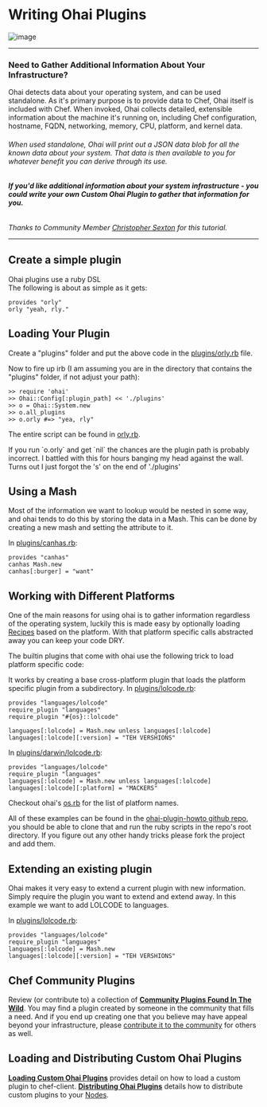 Writing Ohai Plugins
====================

  
![image](../attachments/3178506/20840691.jpg)

* * * * *

### Need to Gather Additional Information About Your Infrastructure?

Ohai detects data about your operating system, and can be used
standalone. As it's primary purpose is to provide data to Chef, Ohai
itself is included with Chef. When invoked, Ohai collects detailed,
extensible information about the machine it's running on, including Chef
configuration, hostname, FQDN, networking, memory, CPU, platform, and
kernel data.

###### When used standalone, Ohai will print out a JSON data blob for all the known data about your system. That data is then available to you for whatever benefit you can derive through its use.

###### **If you'd like additional information about your system infrastructure - you could write your own Custom Ohai Plugin to gather that information for you.**

*Thanks to Community Member [Christopher
Sexton](http://www.codeography.com/) for this tutorial.*

* * * * *

Create a simple plugin
----------------------

Ohai plugins use a ruby DSL  
 The following is about as simple as it gets:

    provides "orly"
    orly "yeah, rly."

Loading Your Plugin
-------------------

Create a "plugins" folder and put the above code in the
[plugins/orly.rb](http://github.com/csexton/ohai-plugin-howto/blob/master/plugins/orly.rb)
file.

Now to fire up irb (I am assuming you are in the directory that contains
the "plugins" folder, if not adjust your path):

    >> require 'ohai'
    >> Ohai::Config[:plugin_path] << './plugins'
    >> o = Ohai::System.new
    >> o.all_plugins
    >> o.orly #=> "yea, rly"

The entire script can be found in
[orly.rb](http://github.com/csexton/ohai-plugin-howto/blob/master/orly.rb).

If you run \`o.orly\` and get \`nil\` the chances are the plugin path is
probably incorrect. I battled with this for hours banging my head
against the wall. Turns out I just forgot the 's' on the end of
'./plugins'

Using a Mash
------------

Most of the information we want to lookup would be nested in some way,
and ohai tends to do this by storing the data in a Mash. This can be
done by creating a new mash and setting the attribute to it.

In
[plugins/canhas.rb](http://github.com/csexton/ohai-plugin-howto/blob/master/plugins/canhaz.rb):

    provides "canhas"
    canhas Mash.new
    canhas[:burger] = "want"

Working with Different Platforms
--------------------------------

One of the main reasons for using ohai is to gather information
regardless of the operating system, luckily this is made easy by
optionally loading [Recipes](Recipes.html "Recipes") based on the
platform. With that platform specific calls abstracted away you can keep
your code DRY.

The builtin plugins that come with ohai use the following trick to load
platform specific code:

It works by creating a base cross-platform plugin that loads the
platform specific plugin from a subdirectory. In
[plugins/lolcode.rb](http://github.com/csexton/ohai-plugin-howto/blob/master/plugins/lolcode.rb):

    provides "languages/lolcode"
    require_plugin "languages"
    require_plugin "#{os}::lolcode"

    languages[:lolcode] = Mash.new unless languages[:lolcode]
    languages[:lolcode][:version] = "TEH VERSHIONS"

In
[plugins/darwin/lolcode.rb](http://github.com/csexton/ohai-plugin-howto/blob/master/plugins/darwin/lolcode.rb):

    provides "languages/lolcode"
    require_plugin "languages"
    languages[:lolcode] = Mash.new unless languages[:lolcode]
    languages[:lolcode][:platform] = "MACKERS"

Checkout ohai's
[os.rb](http://github.com/opscode/ohai/blob/master/lib/ohai/plugins/os.rb)
for the list of platform names.

All of these examples can be found in the [ohai-plugin-howto github
repo](http://github.com/csexton/ohai-plugin-howto/), you should be able
to clone that and run the ruby scripts in the repo's root directory. If
you figure out any other handy tricks please fork the project and add
them.

Extending an existing plugin
----------------------------

Ohai makes it very easy to extend a current plugin with new information.
Simply require the plugin you want to extend and extend away. In this
example we want to add LOLCODE to languages.

In
[plugins/lolcode.rb](http://github.com/csexton/ohai-plugin-howto/blob/master/plugins/lolcode.rb):

    provides "languages/lolcode"
    require_plugin "languages"
    languages[:lolcode] = Mash.new
    languages[:lolcode][:version] = "TEH VERSHIONS"

Chef Community Plugins
----------------------

Review (or contribute to) a collection of **[Community Plugins Found In
The Wild](Community%20Plugins.html "Community Plugins")**. You may find
a plugin created by someone in the community that fills a need. And if
you end up creating one that you believe may have appeal beyond your
infrastructure, please [contribute it to the
community](How%20to%20Contribute.html "How to Contribute") for others as
well.

Loading and Distributing Custom Ohai Plugins
--------------------------------------------

**[Loading Custom Ohai
Plugins](Loading%20Custom%20Ohai%20Plugins.html "Loading Custom Ohai Plugins")**
provides detail on how to load a custom plugin to chef-client.
**[Distributing Ohai
Plugins](Distributing%20Ohai%20Plugins.html "Distributing Ohai Plugins")**
details how to distribute custom plugins to your
[Nodes](Nodes.html "Nodes").

  
  
  
  

  
